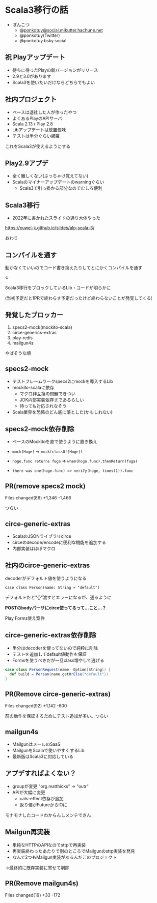 # Scala3移行の話
- ぽんこつ
  - @ponkotuy@social.mikutter.hachune.net
  - @ponkotuy(Twitter)
  - @ponkotuy.bsky.social


## 祝 Playアップデート
- 待ちに待ったPlayの新バージョンがリリース
- 2.9と3.0があります
- Scala3を使いたいだけならどちらでもよい


## 社内プロジェクト
- ベースは退社した人が作ったやつ
- よくあるPlayのAPIサーバ
- Scala 2.13 / Play 2.8
- Libアップデートは放置気味
- テストは半分ぐらい網羅

これをScala3が使えるようにする


## Play2.9アプデ
- 全く難しくない(ぶっちゃけ覚えてない)
- Scalaのマイナーアップデートのwarningぐらい
  - Scala3で引っ掛かる部分なのでむしろ便利


## Scala3移行
- 2022年に書かれたスライドの通り大体やった

https://xuwei-k.github.io/slides/alp-scala-3/


おわり


## コンパイルを通す
動かなくていいのでコード書き換えたりしてとにかくコンパイルを通す

↓

Scala3移行をブロックしているLib・コードが明らかに

(当初予定だと1PRで終わらす予定だったけど終わらないことが発覚してくる)


## 発覚したブロッカー
1. specs2-mock(mockito-scala)
1. circe-generics-extras
1. play-redis
1. mailgun4s

やばそうな順


## specs2-mock
- テストフレームワークspecs2にmockを導入するLib
- mockito-scalaに依存
  - マクロ非互換の問題できつい
  - JDK内部実装依存まであるらしい
  - 待っても対応されなそう
- Scala業界を恐怖のどん底に落とした(かもしれない)


## specs2-mock依存削除
- ベースのMockitoを直で使うように置き換え


- `mock[Hoge]` => `mock(classOf[Hoge])`
- `hoge.func returns fuga` => `when(hoge.func).thenReturn(fuga)`
- `there was one(hoge.func) => verify(hoge, times(1)).func`


## PR(remove specs2 mock)
Files changed(86) +1,346 -1,466

つらい


## circe-generic-extras
- ScalaのJSONライブラリcirce
- circeのdecode/encodeに便利な機能を追加する
- 内部実装はほぼマクロ


## 社内のcirce-generic-extras
decoderがデフォルト値を使うようになる

`case class Person(name: String = "default")`

デフォルトだと"{}"渡すとエラーになるが、通るように

**POSTのbodyパーサにcirce使ってるって…こと…？**

Play Forms使え案件


## circe-generic-extras依存削除
- 半分はdecoderを使ってないので純粋に削除
- テストを追加してdefault値動作を保証
- Formsを使うべきだが一旦class増やして逃げる

```scala
case class PersonRequest(name: Option[String]) {
  def build = Person(name.getOrElse("default"))
}
```


## PR(Remove circe-generic-extras)
Files changed(92) +1,142 -600

前の動作を保証するためにテスト追加が多い。つらい


## mailgun4s
- MailgunはメールのSaaS
- MailgunをScalaで使いやすくするLib
- 最新版はScala3に対応している


## アプデすればよくない？
- groupが変更 "org.matthicks" -> "outr"
- APIが大幅に変更
  - cats-effect依存が追加
  - 返り値がFutureからIOに

モナモナしたコードわからんしメンテできん


## Mailgun再実装
- 単純なHTTPのAPIなのでsttpで再実装
- 再実装終わったあたりで別のところでMailgunのsttp実装を発見
- なんで2つもMailgun実装があるんだこのプロジェクト

→最終的に既存実装に寄せて削除


## PR(Remove mailgun4s)
Files changed(19) +33 -172
